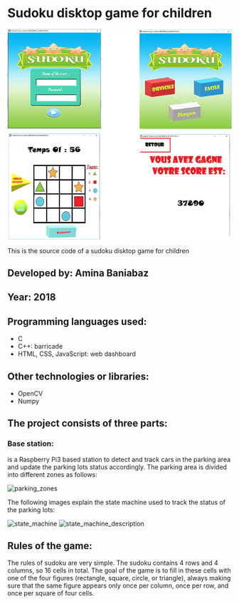 
# Sudoku disktop game for children

![system architecture](img/GUI.png)

This is the source code of a sudoku disktop game for children
## Developed by: Amina Baniabaz
## Year: 2018

## Programming languages used:
- C
- C++: barricade
- HTML, CSS, JavaScript: web dashboard

## Other technologies or libraries:
- OpenCV
- Numpy 


## The project consists of three parts: 
### Base station: 
is a Raspberry Pi3 based station to detect and track cars in the parking area and update the parking lots status accordingly. The parking area is divided into different zones as follows:

![parking_zones](images/parking_zones.png)

 The following images explain the state machine used to track the status of the parking lots:
 
![state_machine](images/state_machine.png)
![state_machine_description](images/state_machine_description.png)

## Rules of the game:
The rules of sudoku are very simple. The sudoku contains 4 rows and 4 columns, so 16 cells in total.
The goal of the game is to fill in these cells with one of the four figures (rectangle, square, circle, or triangle), always making sure that the same figure appears only once per column, once per row, and once per square of four cells.

